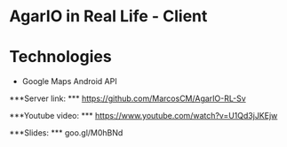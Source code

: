 # AgarIO in Real Life - Client

# Technologies

- Google Maps Android API

***Server link: *** https://github.com/MarcosCM/AgarIO-RL-Sv

***Youtube video: *** https://www.youtube.com/watch?v=U1Qd3jJKEjw

***Slides: *** goo.gl/M0hBNd
